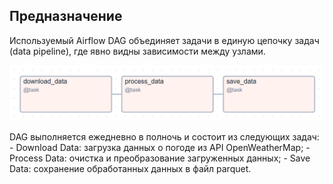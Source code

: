 ## Предназначение
Используемый Airflow DAG объединяет задачи в единую цепочку задач (data pipeline), где явно видны зависимости между узлами.

![1720470676812](image/README/1720470676812.png)

DAG выполняется ежедневно в полночь и состоит из следующих задач:
    - Download Data: загрузка данных о погоде из API OpenWeatherMap;
    - Process Data: очистка и преобразование загруженных данных;
    - Save Data: сохранение обработанных данных в файл parquet.
